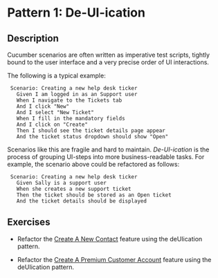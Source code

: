 # Pattern 1: De-UI-ication

## Description
Cucumber scenarios are often written as imperative test scripts, tightly bound to the user interface and a very precise order of UI interactions. 

The following is a typical example:
 
 ```gherkin
  Scenario: Creating a new help desk ticker
    Given I am logged in as an Support user
    When I navigate to the Tickets tab
    And I click "New"
    And I select "New Ticket"
    When I fill in the mandatory fields
    And I click on "Create"
    Then I should see the ticket details page appear
    And the ticket status dropdown should show "Open"
```

Scenarios like this are fragile and hard to maintain. _De-UI-ication_ is the process of grouping UI-steps into more business-readable tasks. For example, the scenario above could be refactored as follows:
 
 ```gherkin
  Scenario: Creating a new help desk ticker
    Given Sally is a support user
    When she creates a new support ticket
    Then the ticket should be stored as an Open ticket
    And the ticket details should be displayed
 ``` 

## Exercises

* Refactor the [Create A New Contact](create_a_new_contact.feature) feature using the deUIication pattern.

* Refactor the [Create A Premium Customer Account](create_a_new_premium_customer_account.feature) feature using the deUIication pattern.

